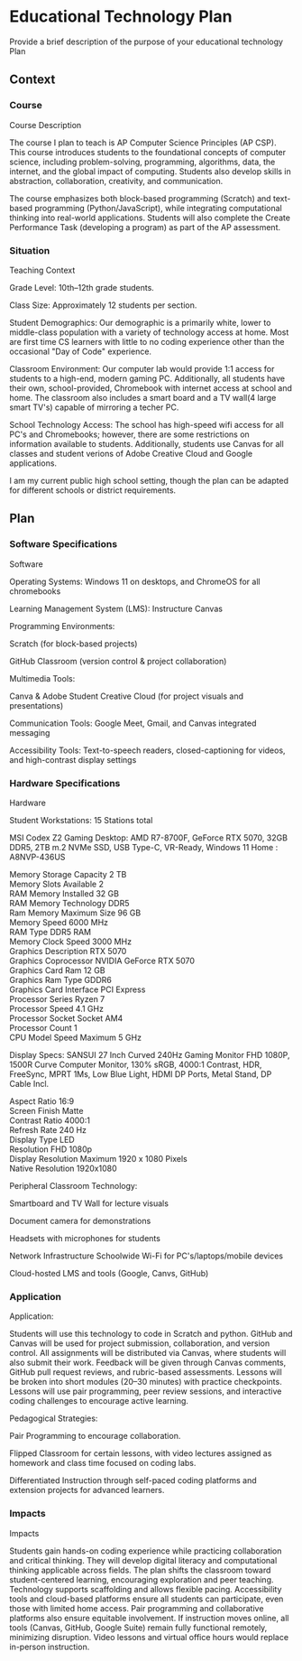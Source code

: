 # Educational Technology Plan

Provide a brief description of the purpose of your educational technology Plan

## Context

### Course

Course Description

The course I plan to teach is AP Computer Science Principles (AP CSP). This course introduces students to the foundational concepts of computer science, including problem-solving, programming, algorithms, data, the internet, and the global impact of computing. Students also develop skills in abstraction, collaboration, creativity, and communication.

The course emphasizes both block-based programming (Scratch) and text-based programming (Python/JavaScript), while integrating computational thinking into real-world applications. Students will also complete the Create Performance Task (developing a program) as part of the AP assessment.

### Situation

Teaching Context

Grade Level: 10th–12th grade students.

Class Size: Approximately 12 students per section.

Student Demographics: Our demographic is a primarily white, lower to middle-class population with a variety of technology access at home. Most are first time CS learners with little to no coding experience other than the occasional "Day of Code" experience.

Classroom Environment: Our computer lab would provide 1:1 access for students to a high-end, modern gaming PC. Additionally, all students have their own, school-provided, Chromebook with internet access at school and home. The classroom also includes a smart board and a TV wall(4 large smart TV's) capable of mirroring a techer PC.

School Technology Access: The school has high-speed wifi access for all PC's and Chromebooks; however, there are some restrictions on information available to students. Additionally, students use Canvas for all classes and student verions of Adobe Creative Cloud and Google applications.

I am my current public high school setting, though the plan can be adapted for different schools or district requirements.

## Plan

### Software Specifications

Software

Operating Systems: Windows 11 on desktops, and ChromeOS for all chromebooks

Learning Management System (LMS): Instructure Canvas

Programming Environments:

Scratch (for block-based projects)

GitHub Classroom (version control & project collaboration)

Multimedia Tools:

Canva & Adobe Student Creative Cloud (for project visuals and presentations)

Communication Tools: Google Meet, Gmail, and Canvas integrated messaging

Accessibility Tools: Text-to-speech readers, closed-captioning for videos, and high-contrast display settings

### Hardware Specifications

Hardware

Student Workstations: 15 Stations total

MSI Codex Z2 Gaming Desktop: AMD R7-8700F, GeForce RTX 5070, 32GB DDR5, 2TB m.2 NVMe SSD, USB Type-C, VR-Ready, Windows 11 Home : A8NVP-436US

Memory Storage Capacity	2 TB<br/>
Memory Slots Available	2<br/>
RAM Memory Installed	32 GB<br/>
RAM Memory Technology	DDR5<br/>
Ram Memory Maximum Size	96 GB<br/>
Memory Speed	6000 MHz<br/>
RAM Type	DDR5 RAM<br/>
Memory Clock Speed	3000 MHz<br/>
Graphics Description	RTX 5070<br/>
Graphics Coprocessor	NVIDIA GeForce RTX 5070<br/>
Graphics Card Ram	12 GB<br/>
Graphics Ram Type	GDDR6<br/>
Graphics Card Interface	PCI Express<br/>
Processor Series	Ryzen 7<br/>
Processor Speed	4.1 GHz<br/>
Processor Socket	Socket AM4<br/>
Processor Count	1<br/>
CPU Model Speed Maximum	5 GHz<br/>

Display Specs:
SANSUI 27 Inch Curved 240Hz Gaming Monitor FHD 1080P, 1500R Curve Computer Monitor, 130% sRGB, 4000:1 Contrast, HDR, FreeSync, MPRT 1Ms, Low Blue Light, HDMI DP Ports, Metal Stand, DP Cable Incl.

Aspect Ratio	16:9<br/>
Screen Finish	Matte<br/>
Contrast Ratio	4000:1<br/>
Refresh Rate	240 Hz<br/>
Display Type	LED<br/>
Resolution	FHD 1080p<br/>
Display Resolution Maximum	1920 x 1080 Pixels<br/>
Native Resolution	1920x1080<br/>

Peripheral Classroom Technology:

Smartboard and TV Wall for lecture visuals

Document camera for demonstrations

Headsets with microphones for students

Network Infrastructure
Schoolwide Wi-Fi for PC's/laptops/mobile devices

Cloud-hosted LMS and tools (Google, Canvs, GitHub)

### Application

Application:

Students will use this technology to code in Scratch and python. GitHub and Canvas will be used for project submission, collaboration, and version control. All assignments will be distributed via Canvas, where students will also submit their work. Feedback will be given through Canvas comments, GitHub pull request reviews, and rubric-based assessments. Lessons will be broken into short modules (20–30 minutes) with practice checkpoints. Lessons will use pair programming, peer review sessions, and interactive coding challenges to encourage active learning.<br/>


Pedagogical Strategies:

Pair Programming to encourage collaboration.

Flipped Classroom for certain lessons, with video lectures assigned as homework and class time focused on coding labs.

Differentiated Instruction through self-paced coding platforms and extension projects for advanced learners.

### Impacts

Impacts

Students gain hands-on coding experience while practicing collaboration and critical thinking. They will develop digital literacy and computational thinking applicable across fields. The plan shifts the classroom toward student-centered learning, encouraging exploration and peer teaching. Technology supports scaffolding and allows flexible pacing. Accessibility tools and cloud-based platforms ensure all students can participate, even those with limited home access. Pair programming and collaborative platforms also ensure equitable involvement. If instruction moves online, all tools (Canvas, GitHub, Google Suite) remain fully functional remotely, minimizing disruption. Video lessons and virtual office hours would replace in-person instruction.
